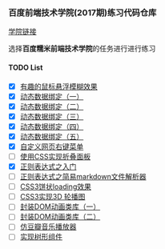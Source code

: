 ### 百度前端技术学院(2017期)练习代码仓库

[学院链接](http://ife.baidu.com/course/all)

选择**百度糯米前端技术学院**的任务进行进行练习

#### TODO List
- [x] [有趣的鼠标悬浮模糊效果](http://ife.baidu.com/course/detail/id/14)
- [x] [动态数据绑定（一）](http://ife.baidu.com/course/detail/id/15)
- [x] [动态数据绑定（二）](http://ife.baidu.com/course/detail/id/20)
- [x] [动态数据绑定（三）](http://ife.baidu.com/course/detail/id/21)
- [x] [动态数据绑定（四）](http://ife.baidu.com/course/detail/id/22)
- [x] [动态数据绑定（五）](http://ife.baidu.com/course/detail/id/24)
- [x] [自定义网页右键菜单](http://ife.baidu.com/course/detail/id/26)
- [ ] [使用CSS实现折叠面板](http://ife.baidu.com/course/detail/id/27)
- [x] [正则表达式之入门](http://ife.baidu.com/course/detail/id/29)
- [ ] [正则表达式之简易markdown文件解析器](http://ife.baidu.com/course/detail/id/30)
- [ ] [CSS3饼状loading效果](http://ife.baidu.com/course/detail/id/36)
- [ ] [CSS3实现3D 轮播图](http://ife.baidu.com/course/detail/id/51)
- [ ] [封装DOM动画类库（一）](http://ife.baidu.com/course/detail/id/52)
- [ ] [封装DOM动画类库（二）](http://ife.baidu.com/course/detail/id/53)
- [ ] [仿豆瓣音乐播放器](http://ife.baidu.com/course/detail/id/83)
- [ ] [实现树形组件](http://ife.baidu.com/course/detail/id/84)
